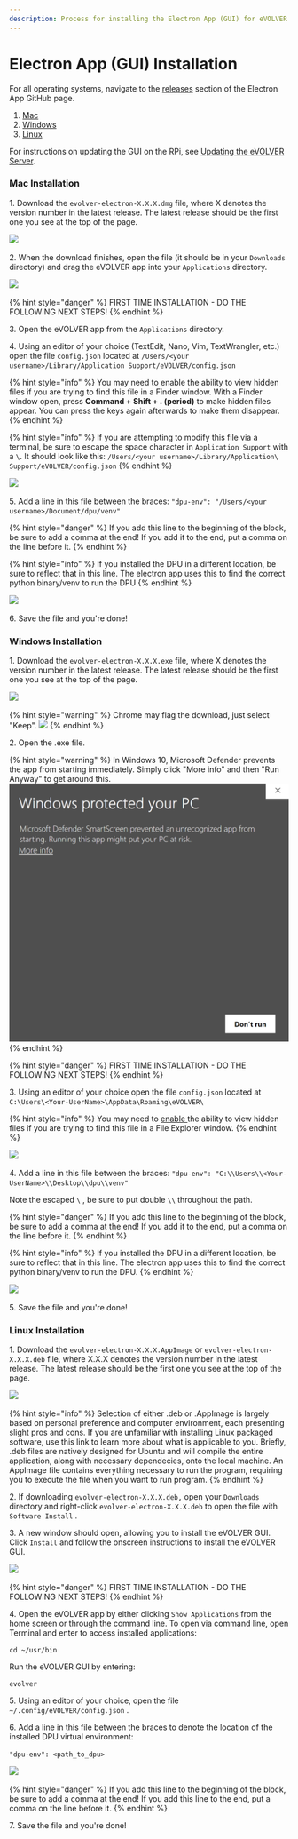 ```yaml
---
description: Process for installing the Electron App (GUI) for eVOLVER.
---
```


# Electron App (GUI) Installation

For all operating systems, navigate to the [releases](https://github.com/FYNCH-BIO/evolver-electron/releases) section of the Electron App GitHub page.

1. [Mac](electron-app-gui-installation.md#mac-installation)
2. [Windows](electron-app-gui-installation.md#windows-installation)
3. [Linux](electron-app-gui-installation.md#linux-installation)

For instructions on updating the GUI on the RPi, see [Updating the eVOLVER Server](../../guides/updating-the-evolver-server.md).

### Mac Installation

1\. Download the `evolver-electron-X.X.X.dmg` file, where X denotes the version number in the latest release. The latest release should be the first one you see at the top of the page.

![](<../../.gitbook/assets/Screen Shot 2022-04-11 at 3.16.43 PM.png>)

2\. When the download finishes, open the file (it should be in your `Downloads` directory) and drag the eVOLVER app into your `Applications` directory.

![](<../../.gitbook/assets/Screen Shot 2022-04-12 at 11.02.17 AM.png>)

{% hint style="danger" %}
FIRST TIME INSTALLATION - DO THE FOLLOWING NEXT STEPS!
{% endhint %}

3\. Open the eVOLVER app from the `Applications` directory.

4\. Using an editor of your choice (TextEdit, Nano, Vim, TextWrangler, etc.) open the file `config.json` located at `/Users/<your username>/Library/Application Support/eVOLVER/config.json`

{% hint style="info" %}
You may need to enable the ability to view hidden files if you are trying to find this file in a Finder window. With a Finder window open, press **Command + Shift + . (period)** to make hidden files appear. You can press the keys again afterwards to make them disappear.
{% endhint %}

{% hint style="info" %}
If you are attempting to modify this file via a terminal, be sure to escape the space character in `Application Support` with a `\`.  It should look like this: `/Users/<your username>/Library/Application\ Support/eVOLVER/config.json`
{% endhint %}

![](<../../.gitbook/assets/Screen Shot 2022-04-12 at 11.16.22 AM.png>)

5\. Add a line in this file between the braces: `"dpu-env": "/Users/<your username>/Document/dpu/venv"`

{% hint style="danger" %}
If you add this line to the beginning of the block, be sure to add a comma at the end! If you add it to the end, put a comma on the line before it.
{% endhint %}

{% hint style="info" %}
If you installed the DPU in a different location, be sure to reflect that in this line. The electron app uses this to find the correct python binary/venv to run the DPU
{% endhint %}

![](<../../.gitbook/assets/Screen Shot 2022-04-12 at 11.31.17 AM.png>)

6\. Save the file and you're done!

### Windows Installation

1\. Download the `evolver-electron-X.X.X.exe` file, where X denotes the version number in the latest release. The latest release should be the first one you see at the top of the page.

![](<../../.gitbook/assets/Screen Shot 2022-04-12 at 11.55.13 AM.png>)

{% hint style="warning" %}
Chrome may flag the download, just select "Keep". ![](<../../.gitbook/assets/image (34).png>)
{% endhint %}

2\. Open the .exe file.

{% hint style="warning" %}
In Windows 10, Microsoft Defender prevents the app from starting immediately. Simply click "More info" and then "Run Anyway" to get around this. ![](<../../.gitbook/assets/image (6) (1).png>)
{% endhint %}

{% hint style="danger" %}
FIRST TIME INSTALLATION - DO THE FOLLOWING NEXT STEPS!
{% endhint %}

3\. Using an editor of your choice open the file `config.json` located at `C:\Users\<Your-UserName>\AppData\Roaming\eVOLVER\`

{% hint style="info" %}
You may need to [enable ](https://support.microsoft.com/en-us/windows/view-hidden-files-and-folders-in-windows-97fbc472-c603-9d90-91d0-1166d1d9f4b5)the ability to view hidden files if you are trying to find this file in a File Explorer window.
{% endhint %}

![](<../../.gitbook/assets/image (47).png>)

4\. Add a line in this file between the braces: `"dpu-env": "C:\\Users\\<Your-UserName>\\Desktop\\dpu\\venv"`

Note the escaped `\` , be sure to put double `\\` throughout the path.

{% hint style="danger" %}
If you add this line to the beginning of the block, be sure to add a comma at the end! If you add it to the end, put a comma on the line before it.
{% endhint %}

{% hint style="info" %}
If you installed the DPU in a different location, be sure to reflect that in this line. The electron app uses this to find the correct python binary/venv to run the DPU.
{% endhint %}

![](<../../.gitbook/assets/Screen Shot 2022-07-22 at 12.50.12 PM.png>)

5\. Save the file and you're done!

### Linux Installation

1\. Download the `evolver-electron-X.X.X.AppImage` or `evolver-electron-X.X.X.deb` file, where X.X.X denotes the version number in the latest release. The latest release should be the first one you see at the top of the page.

![](../../.gitbook/assets/linux\_wiki\_picture.jpg)

{% hint style="info" %}
Selection of either .deb or .AppImage is largely based on personal preference and computer environment, each presenting slight pros and cons. If you are unfamiliar with installing Linux packaged software, use this link to learn more about what is applicable to you. Briefly, .deb files are natively designed for Ubuntu and will compile the entire application, along with necessary dependecies, onto the local machine. An AppImage file contains everything necessary to run the program, requiring you to execute the file when you want to run program.&#x20;
{% endhint %}

2\. If downloading `evolver-electron-X.X.X.deb,` open your `Downloads` directory and right-click `evolver-electron-X.X.X.deb` to open the file with `Software Install` .&#x20;

3\. A new window should open, allowing you to install the eVOLVER GUI. Click `Install` and follow the onscreen instructions to install the eVOLVER GUI.

![](../../.gitbook/assets/linux\_wiki\_2.png)

{% hint style="danger" %}
FIRST TIME INSTALLATION - DO THE FOLLOWING NEXT STEPS!
{% endhint %}

4\. Open the eVOLVER app by either clicking `Show Applications` from the home screen or through the command line. To open via command line, open Terminal and enter to access installed applications:

```shell
cd ~/usr/bin
```

Run the eVOLVER GUI by entering:

```shell
evolver
```

5\. Using an editor of your choice, open the file `~/.config/eVOLVER/config.json` .&#x20;

6\. Add a line in this file between the braces to denote the location of the installed DPU virtual environment:&#x20;

`"dpu-env": <path_to_dpu>`&#x20;

![](<../../.gitbook/assets/Screen Shot 2022-04-12 at 11.31.17 AM (1).png>)

{% hint style="danger" %}
If you add this line to the beginning of the block, be sure to add a comma at the end! If you add this line to the end, put a comma on the line before it.
{% endhint %}

7\. Save the file and you're done!
